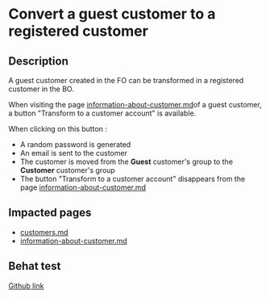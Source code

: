 # Convert a guest customer to a registered customer

## Description

A guest customer created in the FO can be transformed in a registered customer in the BO.

When visiting the page [information-about-customer.md](../../ux-ui/back-office/sell/customers/customers/information-about-customer.md "mention")of a guest customer, a button "Transform to a customer account" is available.

When clicking on this button :&#x20;

* A random password is generated
* An email is sent to the customer
* The customer is moved from the **Guest** customer's group to the **Customer** customer's group
* The button "Transform to a customer account" disappears from the page [information-about-customer.md](../../ux-ui/back-office/sell/customers/customers/information-about-customer.md "mention")

## Impacted pages

* [customers.md](../../ux-ui/back-office/sell/customers/customers.md "mention")
* [information-about-customer.md](../../ux-ui/back-office/sell/customers/customers/information-about-customer.md "mention")

## Behat test

[Github link](https://github.com/PrestaShop/PrestaShop/blob/develop/tests/Integration/Behaviour/Features/Scenario/Customer/customer\_management.feature)
